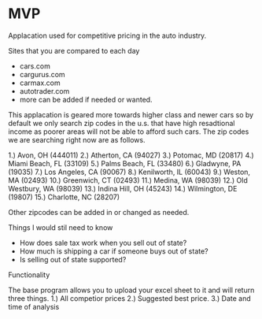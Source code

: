 # MVP
Applacation used for competitive pricing in the auto industry.  

Sites that you are compared to each day
  - cars.com
  - cargurus.com
  - carmax.com
  - autotrader.com
  - more can be added if needed or wanted.
 
This applacation is geared more towards higher class and newer cars so by default we only search zip codes in the u.s. that have high resadtional income as poorer areas will not be able to afford such cars. The zip codes we are searching right now are as follows.

1.) Avon, OH (444011)
2.) Atherton, CA (94027)
3.) Potomac, MD (20817)
4.) Miami Beach, FL (33109)
5.) Palms Beach, FL (33480)
6.) Gladwyne, PA (19035)
7.) Los Angeles, CA (90067)
8.) Kenilworth, IL (60043)
9.) Weston, MA (02493)
10.) Greenwich, CT (02493)
11.) Medina, WA (98039)
12.) Old Westbury, WA (98039)
13.) Indina Hill, OH (45243)
14.) Wilmington, DE (19807)
15.) Charlotte, NC (28207)
  
Other zipcodes can be added in or changed as needed. 

Things I would stil need to know
  - How does sale tax work when you sell out of state? 
  - How much is shipping a car if someone buys out of state?
  - Is selling out of state supported? 
  
 Functionality
 
 The base program allows you to upload your excel sheet to it and will return three things.
 1.) All competior prices
 2.) Suggested best price.
 3.) Date and time of analysis
 


 
 
